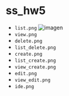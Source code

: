 # ss_hw5
- ``list.png``
![imagen](ss_hw5/figures/list.png)
- ``view.png``
- ``delete.png``
- ``list_delete.png``
- ``create.png``
- ``list_create.png``
- ``view_create.png``
- ``edit.png``
- ``view_edit.png``
- ``ide.png``
